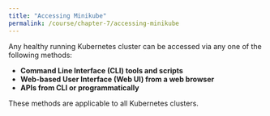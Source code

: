 ```yaml
---
title: "Accessing Minikube"
permalink: /course/chapter-7/accessing-minikube
---
```

Any healthy running Kubernetes cluster can be accessed via any one of the following methods:

-   **Command Line Interface (CLI) tools and scripts**
-   **Web-based User Interface (Web UI) from a web browser**
-   **APIs from CLI or programmatically**

These methods are applicable to all Kubernetes clusters.